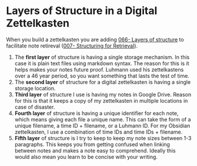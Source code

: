 # Layers of Structure in a Digital Zettelkasten

When you build a zettelkasten you are adding [066- Layers of structure](066-%20Layers%20of%20structure.md) to facilitate note retireval ([007- Structuring for Retrieval](007-%20Structuring%20for%20Retrieval.md)).

1. The **first layer** of structure is having a single storage mechanism. In this case it is plain text files using markdown syntax. The reason for this is it helps makes your notes future proof. Luhmann used his zettelkastens over a 46 year period, so you want something that lasts the test of time.
2. The **second layer** of structure for a digital zettelkasten is having a single storage location.
3. **Third layer** of structure I use is having my notes in Google Drive. Reason for this is that it keeps a copy of my zettelkasten in multiple locations in case of disaster.
4. **Fourth layer** of structure is having a unique identifier for each note, which means giving each file a unique name. This can take the form of a unique filename, a time ID + filename, or a Luhmann ID. For my Obsidian zettelkasten, I use a combination of time IDs and time IDs + filename.
5. **Fifth layer** of structure is I try to keep to keep my note sizes between 1-3 paragraphs. This keeps you from getting confused when linking between notes and makes a note easy to comprehend. Ideally this would also mean you learn to be concise with your writing.